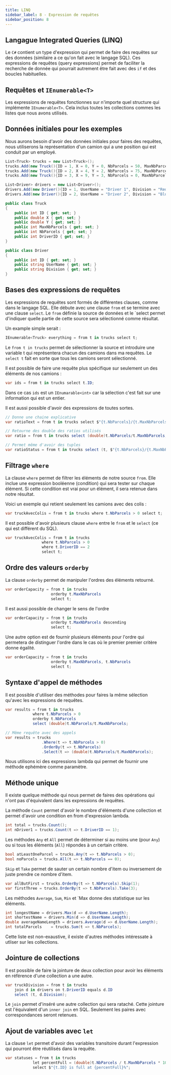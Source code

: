 ```yaml
---
title: LINQ
sidebar_label: 8 - Expression de requêtes
sidebar_position: 8
---
```


## Langague Integrated Queries (LINQ)

Le `C#` contient un type d'expression qui permet de faire des requêtes sur des données (similaire a ce qu'on fait avec le langage SQL). Ces expressions de requêtes (query expressions) permet de faciliter la recherche de donnée qui pourrait autrement être fait avec des `if` et des boucles habituelles.

##  Requêtes et `IEnumerable<T>`

Les expressions de requêtes fonctionnes sur n'importe quel structure qui implémente `IEnumerable<T>`. Cela inclus toutes les collections commes les listes que nous avons utilisés.

## Données initiales pour les exemples

Nous aurons besoin d'avoir des données initiales pour faires des requêtes, nous utiliserons la représentation d'un camion qui a une position qui est conduit par un employé.

```c#
List<Truck> trucks = new List<Truck>();
trucks.Add(new Truck(){ID = 1, X = 0, Y = 0, NbParcels = 50, MaxNbParcels = 100, DriverID = 1});
trucks.Add(new Truck(){ID = 2, X = 4, Y = 2, NbParcels = 75, MaxNbParcels = 100, DriverID = 1});
trucks.Add(new Truck(){ID = 3, X = 9, Y = 3, NbParcels = 0, MaxNbParcels = 100, DriverID = 2});

List<Driver> drivers = new List<Driver>();
drivers.Add(new Driver(){ID = 1, UserName = "Driver 1", Division = "Red"});
drivers.Add(new Driver(){ID = 2, UserName = "Driver 2", Division = "Blue"});

public class Truck
{
    public int ID { get; set; }
    public double X { get; set; }
    public double Y { get; set; }
    public int MaxNbParcels { get; set; }
    public int NbParcels { get; set; }
    public int DriverID { get; set; }
}

public class Driver
{
    public int ID { get; set; }
    public string UserName { get; set; }
    public string Division { get; set; }
}
```

## Bases des expressions de requêtes

Les expressions de requêtes sont formés de différentes clauses, comme dans le langage SQL. Elle débute avec une clause `from` et se termine avec une clause `select`. Le `from` définie la source de données et le `select permet d'indiquer quelle partie de cette source sera sélectionné comme résultat.

Un example simple serait :

```c#
IEnumerable<Truck> everything = from t in trucks select t;
```

Le `from t in trucks` permet de sélectionner la source et introduire une variable t qui représentera chacun des camions dans ma requêtes. Le `select t` fait en sorte que tous les camions seront sélectionné.

Il est possible de faire une requête plus spécifique sur seulement un des éléments de nos camions :

```c#
var ids = from t in trucks select t.ID;
```

Dans ce cas `ids` est un `IEnumarable<int>` car la sélection c'est fait sur une information qui est un entier.

Il est aussi possible d'avoir des expressions de toutes sortes.

```c#
// Donne une chaine explicative
var ratioText = from t in trucks select $"{t.NbParcels}/{t.MaxNbParcels}";

// Retourne des double des ratios utilisés
var ratio = from t in trucks select (double)t.NbParcels/t.MaxNbParcels;

// Permet même d'avoir des tuples
var ratioStatus = from t in trucks select (t, $"{t.NbParcels}/{t.MaxNbParcels}");
```

## Filtrage `where`

La clause `where` permet de filtrer les éléments de notre source `from`. Elle inclue une expression booléenne (condition) qui sera tester sur chaque élément. Si cette condition est vrai pour un élément, il sera retenue dans notre résultat.

Voici un exemple qui retient seulement les camions avec des colis :

```c#
var truckAvecColis = from t in trucks where t.NbParcels > 0 select t;
```

Il est possible d'avoir plusieurs clause `where` entre le `from` et le `select` (ce qui est différent du SQL).

```c#
var truckAvecColis = from t in trucks 
                where t.NbParcels > 0 
                where t.DriverID == 2
                select t;

```

## Ordre des valeurs `orderby`

La clause `orderby` permet de manipuler l'ordres des éléments retourné.

```c#
var orderCapacity = from t in trucks
                    orderby t.MaxNbParcels
                    select t;
```

Il est aussi possible de changer le sens de l'ordre

```c#
var orderCapacity = from t in trucks
                    orderby t.MaxNbParcels descending
                    select t;
```

Une autre option est de fournir plusieurs éléments pour l'ordre qui permetera de distinguer l'ordre dans le cas où le premier premier critère donne égalité.

```c#
var orderCapacity = from t in trucks
                    orderby t.MaxNbParcels, t.NbParcels
                    select t;
```

## Syntaxe d'appel de méthodes

Il est possible d'utiliser des méthodes pour faires la même sélection qu'avec les expressions de requêtes.

```c#
var results = from t in trucks
            where t.NbParcels > 0
            orderby t.NbParcels
            select (double)t.NbParcels/t.MaxNbParcels;

// Même requête avec des appels
var results = trucks
                .Where(t => t.NbParcels > 0)
                .OrderBy(t => t.NbParcels)
                .Select(t => (double)t.NbParcels/t.MaxNbParcels);
```

Nous utilisons ici des expressions lambda qui permet de fournir une méthode ephémère comme paramètre.

## Méthode unique

Il existe quelque méthode qui nous permet de faires des opérations qui n'ont pas d'équivalent dans les expressions de requêtes.

La méthode `Count` permet d'avoir le nombre d'éléments d'une collection et permet d'avoir une condition en from d'expression lambda.

```c#
int total = trucks.Count();
int nDriver1 = trucks.Count(t => t.DriverID == 1);
```

Les méthodes `Any` et `All` permet de déterminer si au moins une (pour `Any`) ou si tous les éléments (`All`) répondes à un certain critère.

```c#
bool atLeastOneParcel = trucks.Any(t => t.NbParcels > 0);
bool noParcels = trucks.All(t => t.NbParcels == 0);
```

`Skip` et `Take` permet de sauter un certain nombre d'item ou inversement de juste prendre ce nombre d'item.

```c#
var allButFirst = trucks.OrderBy(t => t.NbParcels).Skip(1);
var firstThree = trucks.OrderBy(t => t.NbParcels).Take(3);
```

Les méthodes `Average`, `Sum`, `Min` et `Max donne des statistique sur les éléments.

```c#
int longestName = drivers.Max(d => d.UserName.Length);
int shortestName = drivers.Min(d => d.UserName.Length);
double averageNameLength = drivers.Average(d => d.UserName.Length);
int totalParcels    = trucks.Sum(t => t.NbParcels);
```

Cette liste est non-exaustive, il existe d'autres méthodes intéressate à utliser sur les collections.

## Jointure de collections

Il est possible de faire la jointure de deux collection pour avoir les éléments en référence d'une collection a une autre.

```c#
var truckDivision = from t in trucks
    join d in drivers on t.DriverID equals d.ID
    select (t, d.Division);
```

Le `join` permet d'inséré une autre collection qui sera rataché. Cette jointure est l'équivalent d'un `inner join` en SQL. Seulement les paires avec correspondances seront retenues.

## Ajout de variables avec `let`

La clause `let` permet d'avoir des variables transitoire durant l'expression qui pourront être réutilisés dans la requête.

```c#
var statuses = from t in trucks
            let percentFull = (double)t.NbParcels / t.MaxNbParcels * 100.0
            select $"{t.ID} is full at {percentFull}%";
```
